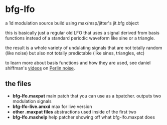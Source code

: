 # bfg-lfo
a 1d modulation source build using max/msp/jitter's jit.bfg object

this is basically just a regular old LFO that uses a signal derived from basis functions instead of a standard periodic waveform like sine or a triangle.

the result is a whole variety of undulating signals that are not totally random (like noise) but also not totally predictable (like sines, triangles, etc)

to learn more about basis functions and how they are used, see daniel shiffman's [videos](https://www.youtube.com/playlist?list=PLRqwX-V7Uu6bgPNQAdxQZpJuJCjeOr7VD) on [Perlin noise](https://en.wikipedia.org/wiki/Perlin_noise).

## the files
* **bfg-lfo.maxpat** main patch that you can use as a bpatcher. outputs two modulation signals
* **bfg-lfo-live.amxd** max for live version
* **other .maxpat files** abstractions used inside of the first two
* **bfg-lfo.maxhelp** help patcher showing off what bfg-lfo.maxpat does
